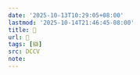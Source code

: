 ```yaml
---
date: '2025-10-13T10:29:05+08:00'
lastmod: '2025-10-14T21:46:45-08:00'
title: 􄻑
url: 􄻑
tags: [䜌]
src: DCCV
note:
---
```


